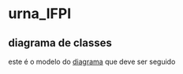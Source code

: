 # urna_IFPI


## diagrama de classes
este é o modelo do [diagrama](https://drive.google.com/file/d/1Zgc6VmEBQ8ktN0HENtflKTQMTj2iLw1k/view?usp=sharing) que deve ser seguido
